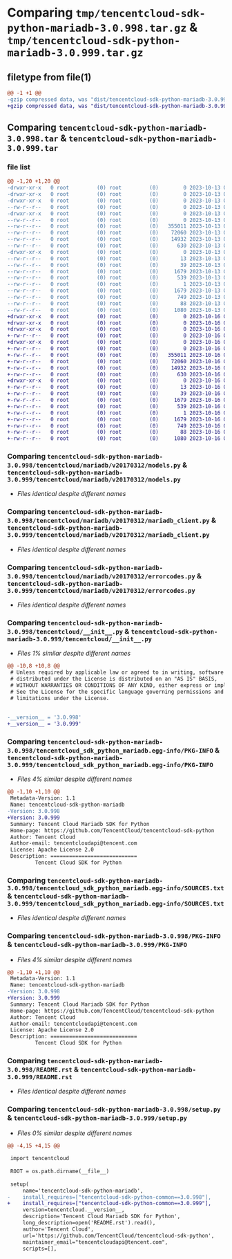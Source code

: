 # Comparing `tmp/tencentcloud-sdk-python-mariadb-3.0.998.tar.gz` & `tmp/tencentcloud-sdk-python-mariadb-3.0.999.tar.gz`

## filetype from file(1)

```diff
@@ -1 +1 @@
-gzip compressed data, was "dist/tencentcloud-sdk-python-mariadb-3.0.998.tar", last modified: Fri Oct 13 00:31:45 2023, max compression
+gzip compressed data, was "dist/tencentcloud-sdk-python-mariadb-3.0.999.tar", last modified: Mon Oct 16 00:30:55 2023, max compression
```

## Comparing `tencentcloud-sdk-python-mariadb-3.0.998.tar` & `tencentcloud-sdk-python-mariadb-3.0.999.tar`

### file list

```diff
@@ -1,20 +1,20 @@
-drwxr-xr-x   0 root         (0) root         (0)        0 2023-10-13 00:31:45.000000 tencentcloud-sdk-python-mariadb-3.0.998/
-drwxr-xr-x   0 root         (0) root         (0)        0 2023-10-13 00:31:45.000000 tencentcloud-sdk-python-mariadb-3.0.998/tencentcloud/
-drwxr-xr-x   0 root         (0) root         (0)        0 2023-10-13 00:31:45.000000 tencentcloud-sdk-python-mariadb-3.0.998/tencentcloud/mariadb/
--rw-r--r--   0 root         (0) root         (0)        0 2023-10-13 00:31:45.000000 tencentcloud-sdk-python-mariadb-3.0.998/tencentcloud/mariadb/__init__.py
-drwxr-xr-x   0 root         (0) root         (0)        0 2023-10-13 00:31:45.000000 tencentcloud-sdk-python-mariadb-3.0.998/tencentcloud/mariadb/v20170312/
--rw-r--r--   0 root         (0) root         (0)        0 2023-10-13 00:31:45.000000 tencentcloud-sdk-python-mariadb-3.0.998/tencentcloud/mariadb/v20170312/__init__.py
--rw-r--r--   0 root         (0) root         (0)   355011 2023-10-13 00:31:45.000000 tencentcloud-sdk-python-mariadb-3.0.998/tencentcloud/mariadb/v20170312/models.py
--rw-r--r--   0 root         (0) root         (0)    72060 2023-10-13 00:31:45.000000 tencentcloud-sdk-python-mariadb-3.0.998/tencentcloud/mariadb/v20170312/mariadb_client.py
--rw-r--r--   0 root         (0) root         (0)    14932 2023-10-13 00:31:45.000000 tencentcloud-sdk-python-mariadb-3.0.998/tencentcloud/mariadb/v20170312/errorcodes.py
--rw-r--r--   0 root         (0) root         (0)      630 2023-10-13 00:31:45.000000 tencentcloud-sdk-python-mariadb-3.0.998/tencentcloud/__init__.py
-drwxr-xr-x   0 root         (0) root         (0)        0 2023-10-13 00:31:45.000000 tencentcloud-sdk-python-mariadb-3.0.998/tencentcloud_sdk_python_mariadb.egg-info/
--rw-r--r--   0 root         (0) root         (0)       13 2023-10-13 00:31:45.000000 tencentcloud-sdk-python-mariadb-3.0.998/tencentcloud_sdk_python_mariadb.egg-info/top_level.txt
--rw-r--r--   0 root         (0) root         (0)       39 2023-10-13 00:31:45.000000 tencentcloud-sdk-python-mariadb-3.0.998/tencentcloud_sdk_python_mariadb.egg-info/requires.txt
--rw-r--r--   0 root         (0) root         (0)     1679 2023-10-13 00:31:45.000000 tencentcloud-sdk-python-mariadb-3.0.998/tencentcloud_sdk_python_mariadb.egg-info/PKG-INFO
--rw-r--r--   0 root         (0) root         (0)      539 2023-10-13 00:31:45.000000 tencentcloud-sdk-python-mariadb-3.0.998/tencentcloud_sdk_python_mariadb.egg-info/SOURCES.txt
--rw-r--r--   0 root         (0) root         (0)        1 2023-10-13 00:31:45.000000 tencentcloud-sdk-python-mariadb-3.0.998/tencentcloud_sdk_python_mariadb.egg-info/dependency_links.txt
--rw-r--r--   0 root         (0) root         (0)     1679 2023-10-13 00:31:45.000000 tencentcloud-sdk-python-mariadb-3.0.998/PKG-INFO
--rw-r--r--   0 root         (0) root         (0)      749 2023-10-13 00:31:45.000000 tencentcloud-sdk-python-mariadb-3.0.998/README.rst
--rw-r--r--   0 root         (0) root         (0)       88 2023-10-13 00:31:45.000000 tencentcloud-sdk-python-mariadb-3.0.998/setup.cfg
--rw-r--r--   0 root         (0) root         (0)     1080 2023-10-13 00:31:45.000000 tencentcloud-sdk-python-mariadb-3.0.998/setup.py
+drwxr-xr-x   0 root         (0) root         (0)        0 2023-10-16 00:30:55.000000 tencentcloud-sdk-python-mariadb-3.0.999/
+drwxr-xr-x   0 root         (0) root         (0)        0 2023-10-16 00:30:55.000000 tencentcloud-sdk-python-mariadb-3.0.999/tencentcloud/
+drwxr-xr-x   0 root         (0) root         (0)        0 2023-10-16 00:30:55.000000 tencentcloud-sdk-python-mariadb-3.0.999/tencentcloud/mariadb/
+-rw-r--r--   0 root         (0) root         (0)        0 2023-10-16 00:30:55.000000 tencentcloud-sdk-python-mariadb-3.0.999/tencentcloud/mariadb/__init__.py
+drwxr-xr-x   0 root         (0) root         (0)        0 2023-10-16 00:30:55.000000 tencentcloud-sdk-python-mariadb-3.0.999/tencentcloud/mariadb/v20170312/
+-rw-r--r--   0 root         (0) root         (0)        0 2023-10-16 00:30:55.000000 tencentcloud-sdk-python-mariadb-3.0.999/tencentcloud/mariadb/v20170312/__init__.py
+-rw-r--r--   0 root         (0) root         (0)   355011 2023-10-16 00:30:55.000000 tencentcloud-sdk-python-mariadb-3.0.999/tencentcloud/mariadb/v20170312/models.py
+-rw-r--r--   0 root         (0) root         (0)    72060 2023-10-16 00:30:55.000000 tencentcloud-sdk-python-mariadb-3.0.999/tencentcloud/mariadb/v20170312/mariadb_client.py
+-rw-r--r--   0 root         (0) root         (0)    14932 2023-10-16 00:30:55.000000 tencentcloud-sdk-python-mariadb-3.0.999/tencentcloud/mariadb/v20170312/errorcodes.py
+-rw-r--r--   0 root         (0) root         (0)      630 2023-10-16 00:30:55.000000 tencentcloud-sdk-python-mariadb-3.0.999/tencentcloud/__init__.py
+drwxr-xr-x   0 root         (0) root         (0)        0 2023-10-16 00:30:55.000000 tencentcloud-sdk-python-mariadb-3.0.999/tencentcloud_sdk_python_mariadb.egg-info/
+-rw-r--r--   0 root         (0) root         (0)       13 2023-10-16 00:30:55.000000 tencentcloud-sdk-python-mariadb-3.0.999/tencentcloud_sdk_python_mariadb.egg-info/top_level.txt
+-rw-r--r--   0 root         (0) root         (0)       39 2023-10-16 00:30:55.000000 tencentcloud-sdk-python-mariadb-3.0.999/tencentcloud_sdk_python_mariadb.egg-info/requires.txt
+-rw-r--r--   0 root         (0) root         (0)     1679 2023-10-16 00:30:55.000000 tencentcloud-sdk-python-mariadb-3.0.999/tencentcloud_sdk_python_mariadb.egg-info/PKG-INFO
+-rw-r--r--   0 root         (0) root         (0)      539 2023-10-16 00:30:55.000000 tencentcloud-sdk-python-mariadb-3.0.999/tencentcloud_sdk_python_mariadb.egg-info/SOURCES.txt
+-rw-r--r--   0 root         (0) root         (0)        1 2023-10-16 00:30:55.000000 tencentcloud-sdk-python-mariadb-3.0.999/tencentcloud_sdk_python_mariadb.egg-info/dependency_links.txt
+-rw-r--r--   0 root         (0) root         (0)     1679 2023-10-16 00:30:55.000000 tencentcloud-sdk-python-mariadb-3.0.999/PKG-INFO
+-rw-r--r--   0 root         (0) root         (0)      749 2023-10-16 00:30:55.000000 tencentcloud-sdk-python-mariadb-3.0.999/README.rst
+-rw-r--r--   0 root         (0) root         (0)       88 2023-10-16 00:30:55.000000 tencentcloud-sdk-python-mariadb-3.0.999/setup.cfg
+-rw-r--r--   0 root         (0) root         (0)     1080 2023-10-16 00:30:55.000000 tencentcloud-sdk-python-mariadb-3.0.999/setup.py
```

### Comparing `tencentcloud-sdk-python-mariadb-3.0.998/tencentcloud/mariadb/v20170312/models.py` & `tencentcloud-sdk-python-mariadb-3.0.999/tencentcloud/mariadb/v20170312/models.py`

 * *Files identical despite different names*

### Comparing `tencentcloud-sdk-python-mariadb-3.0.998/tencentcloud/mariadb/v20170312/mariadb_client.py` & `tencentcloud-sdk-python-mariadb-3.0.999/tencentcloud/mariadb/v20170312/mariadb_client.py`

 * *Files identical despite different names*

### Comparing `tencentcloud-sdk-python-mariadb-3.0.998/tencentcloud/mariadb/v20170312/errorcodes.py` & `tencentcloud-sdk-python-mariadb-3.0.999/tencentcloud/mariadb/v20170312/errorcodes.py`

 * *Files identical despite different names*

### Comparing `tencentcloud-sdk-python-mariadb-3.0.998/tencentcloud/__init__.py` & `tencentcloud-sdk-python-mariadb-3.0.999/tencentcloud/__init__.py`

 * *Files 1% similar despite different names*

```diff
@@ -10,8 +10,8 @@
 # Unless required by applicable law or agreed to in writing, software
 # distributed under the License is distributed on an "AS IS" BASIS,
 # WITHOUT WARRANTIES OR CONDITIONS OF ANY KIND, either express or implied.
 # See the License for the specific language governing permissions and
 # limitations under the License.
 
 
-__version__ = '3.0.998'
+__version__ = '3.0.999'
```

### Comparing `tencentcloud-sdk-python-mariadb-3.0.998/tencentcloud_sdk_python_mariadb.egg-info/PKG-INFO` & `tencentcloud-sdk-python-mariadb-3.0.999/tencentcloud_sdk_python_mariadb.egg-info/PKG-INFO`

 * *Files 4% similar despite different names*

```diff
@@ -1,10 +1,10 @@
 Metadata-Version: 1.1
 Name: tencentcloud-sdk-python-mariadb
-Version: 3.0.998
+Version: 3.0.999
 Summary: Tencent Cloud Mariadb SDK for Python
 Home-page: https://github.com/TencentCloud/tencentcloud-sdk-python
 Author: Tencent Cloud
 Author-email: tencentcloudapi@tencent.com
 License: Apache License 2.0
 Description: ============================
         Tencent Cloud SDK for Python
```

### Comparing `tencentcloud-sdk-python-mariadb-3.0.998/tencentcloud_sdk_python_mariadb.egg-info/SOURCES.txt` & `tencentcloud-sdk-python-mariadb-3.0.999/tencentcloud_sdk_python_mariadb.egg-info/SOURCES.txt`

 * *Files identical despite different names*

### Comparing `tencentcloud-sdk-python-mariadb-3.0.998/PKG-INFO` & `tencentcloud-sdk-python-mariadb-3.0.999/PKG-INFO`

 * *Files 4% similar despite different names*

```diff
@@ -1,10 +1,10 @@
 Metadata-Version: 1.1
 Name: tencentcloud-sdk-python-mariadb
-Version: 3.0.998
+Version: 3.0.999
 Summary: Tencent Cloud Mariadb SDK for Python
 Home-page: https://github.com/TencentCloud/tencentcloud-sdk-python
 Author: Tencent Cloud
 Author-email: tencentcloudapi@tencent.com
 License: Apache License 2.0
 Description: ============================
         Tencent Cloud SDK for Python
```

### Comparing `tencentcloud-sdk-python-mariadb-3.0.998/README.rst` & `tencentcloud-sdk-python-mariadb-3.0.999/README.rst`

 * *Files identical despite different names*

### Comparing `tencentcloud-sdk-python-mariadb-3.0.998/setup.py` & `tencentcloud-sdk-python-mariadb-3.0.999/setup.py`

 * *Files 0% similar despite different names*

```diff
@@ -4,15 +4,15 @@
 
 import tencentcloud
 
 ROOT = os.path.dirname(__file__)
 
 setup(
     name='tencentcloud-sdk-python-mariadb',
-    install_requires=["tencentcloud-sdk-python-common==3.0.998"],
+    install_requires=["tencentcloud-sdk-python-common==3.0.999"],
     version=tencentcloud.__version__,
     description='Tencent Cloud Mariadb SDK for Python',
     long_description=open('README.rst').read(),
     author='Tencent Cloud',
     url='https://github.com/TencentCloud/tencentcloud-sdk-python',
     maintainer_email="tencentcloudapi@tencent.com",
     scripts=[],
```

